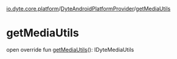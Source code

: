 [io.dyte.core.platform](../index.md)/[DyteAndroidPlatformProvider](index.md)/[getMediaUtils](get-media-utils.md)

# getMediaUtils


open override fun [getMediaUtils](get-media-utils.md)(): IDyteMediaUtils
